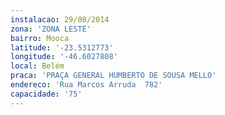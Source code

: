 ```yaml
---
instalacao: 29/08/2014
zona: 'ZONA LESTE'
bairro: Mooca
latitude: '-23.5312773'
longitude: '-46.6027808'
local: Belém
praca: 'PRAÇA GENERAL HUMBERTO DE SOUSA MELLO'
endereco: 'Rua Marcos Arruda  782'
capacidade: '75'
---
```

